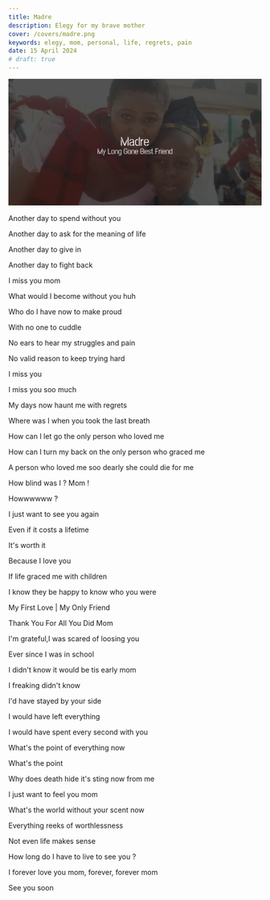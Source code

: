 ```yaml
---
title: Madre
description: Elegy for my brave mother
cover: /covers/madre.png
keywords: elegy, mom, personal, life, regrets, pain
date: 15 April 2024
# draft: true
---
```


![](/covers/madre.png)

Another day to spend without you

Another day to ask for the meaning of life

Another day to give in

Another day to fight back

I miss you mom

What would I become without you huh

Who do I have now to make proud

With no one to cuddle

No ears to hear my struggles and pain

No valid reason to keep trying hard

I miss you

I miss you soo much

My days now haunt me with regrets

Where was I when you took the last breath

How can I let go the only person who loved me

How can I turn my back on the only person who graced me

A person who loved me soo dearly she could die for me

How blind was I ? Mom !

Howwwwww ?

I just want to see you again

Even if it costs a lifetime

It's worth it

Because I love you

If life graced me with children

I know they be happy to know who you were

My First Love | My Only Friend

Thank You For All You Did Mom

I'm grateful,I was scared of loosing you

Ever since I was in school

I didn't know it would be tis early mom

I freaking didn't know

I'd have stayed by your side

I would have left everything

I would have spent every second with you

What's the point of everything now

What's the point

Why does death hide it's sting now from me

I just want to feel you mom

What's the world without your scent now

Everything reeks of worthlessness

Not even life makes sense

How long do I have to live to see you ?

I forever love you mom, forever, forever mom

See you soon
